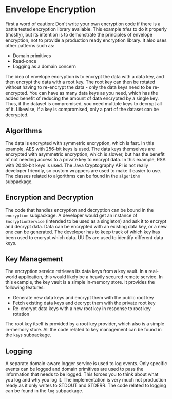# Envelope Encryption

First a word of caution: Don't write your own encryption code if there is a battle tested encryption library available.
This example _tries_ to do it properly (mostly), but its intention is to demonstrate the principles of envelope
encryption, not to provide a production ready encryption library. It also uses other patterns such as:

- Domain primitives
- Read-once
- Logging as a domain concern

The idea of envelope encryption is to encrypt the data with a data key, and then encrypt the data with a root key.
The root key can then be rotated without having to re-encrypt the data - only the data keys need to be re-encrypted.
You can have as many data keys as you need, which has the added benefit of reducing the amount of data encrypted
by a single key. Thus, if the dataset is compromised, you need multiple keys to decrypt all of it. Likewise, if a key
is compromised, only a part of the dataset can be decrypted.

## Algorithms

The data is encrypted with symmetric encryption, which is fast. In this example, AES with 256-bit keys is used.
The data keys themselves are encrypted with asymmetric encryption, which is slower, but has the benefit of not needing
access to a private key to encrypt data. In this example, RSA with 2048-bit keys is used. The Java Cryptography API is
not really developer friendly, so custom wrappers are used to make it easier to use. The classes related to algorithms
can be found in the `algorithm` subpackage.

## Encryption and Decryption

The code that handles encryption and decryption can be bound in the `encryption` subpackage. A developer would get an
instance of `EncryptionService` (intended to be used as a singleton) and ask it to encrypt and decrypt data. Data can be
encrypted with an existing data key, or a new one can be generated. The developer has to keep track of which key
has been used to encrypt which data. UUIDs are used to identify different data keys.

## Key Management

The encryption service retrieves its data keys from a key vault. In a real-world application, this would likely be a
heavily secured remote service. In this example, the key vault is a simple in-memory store. It provides the following
features:

- Generate new data keys and encrypt them with the public root key
- Fetch existing data keys and decrypt them with the private root key
- Re-encrypt data keys with a new root key in response to root key rotation

The root key itself is provided by a root key provider, which also is a simple in-memory store. All the code related to
key management can be found in the `keys` subpackage.

## Logging

A separate domain-aware logger service is used to log events. Only specific events can be logged and domain primitives
are used to pass the information that needs to be logged. This forces you to think about what you log and why you log
it. The implementation is very much not production ready as it only writes to STDOUT and STDERR. The code related to
logging can be found in the `log` subpackage.
